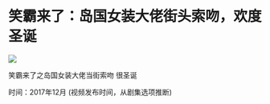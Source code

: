 # 笑霸来了：岛国女装大佬街头索吻，欢度圣诞

![](//m.iqiyipic.com/image/20171223/a9/24/v_114371320_m_601_480_270.jpg)

笑霸来了之岛国女装大佬当街索吻 很圣诞

时间：2017年12月 (视频发布时间，从剧集选项推断)
